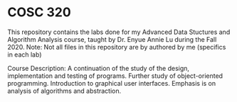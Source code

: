# COSC 320
This repository contains the labs done for my Advanced Data Stuctures and Algorithm Analysis course, taught by Dr. Enyue Annie Lu during the Fall 2020. Note: Not all files in this repository are by authored by me (specifics in each lab)

Course Description: A continuation of the study of the design, implementation and testing of programs. Further study of object-oriented programming. Introduction to graphical user interfaces. Emphasis is on analysis of algorithms and abstraction.
